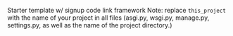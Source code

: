 Starter template w/ signup code link framework
Note: replace `this_project` with the name of your project in all files (asgi.py, wsgi.py, manage.py, settings.py, as well as the name of the project directory.)

